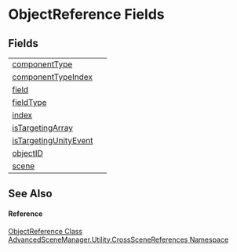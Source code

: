 # ObjectReference Fields




## Fields
<table>
<tr>
<td><a href="F_AdvancedSceneManager_Utility_CrossSceneReferences_ObjectReference_componentType">componentType</a></td>
<td> </td></tr>
<tr>
<td><a href="F_AdvancedSceneManager_Utility_CrossSceneReferences_ObjectReference_componentTypeIndex">componentTypeIndex</a></td>
<td> </td></tr>
<tr>
<td><a href="F_AdvancedSceneManager_Utility_CrossSceneReferences_ObjectReference_field">field</a></td>
<td> </td></tr>
<tr>
<td><a href="F_AdvancedSceneManager_Utility_CrossSceneReferences_ObjectReference_fieldType">fieldType</a></td>
<td> </td></tr>
<tr>
<td><a href="F_AdvancedSceneManager_Utility_CrossSceneReferences_ObjectReference_index">index</a></td>
<td> </td></tr>
<tr>
<td><a href="F_AdvancedSceneManager_Utility_CrossSceneReferences_ObjectReference_isTargetingArray">isTargetingArray</a></td>
<td> </td></tr>
<tr>
<td><a href="F_AdvancedSceneManager_Utility_CrossSceneReferences_ObjectReference_isTargetingUnityEvent">isTargetingUnityEvent</a></td>
<td> </td></tr>
<tr>
<td><a href="F_AdvancedSceneManager_Utility_CrossSceneReferences_ObjectReference_objectID">objectID</a></td>
<td> </td></tr>
<tr>
<td><a href="F_AdvancedSceneManager_Utility_CrossSceneReferences_ObjectReference_scene">scene</a></td>
<td> </td></tr>
</table>

## See Also


#### Reference
<a href="T_AdvancedSceneManager_Utility_CrossSceneReferences_ObjectReference">ObjectReference Class</a>  
<a href="N_AdvancedSceneManager_Utility_CrossSceneReferences">AdvancedSceneManager.Utility.CrossSceneReferences Namespace</a>  
